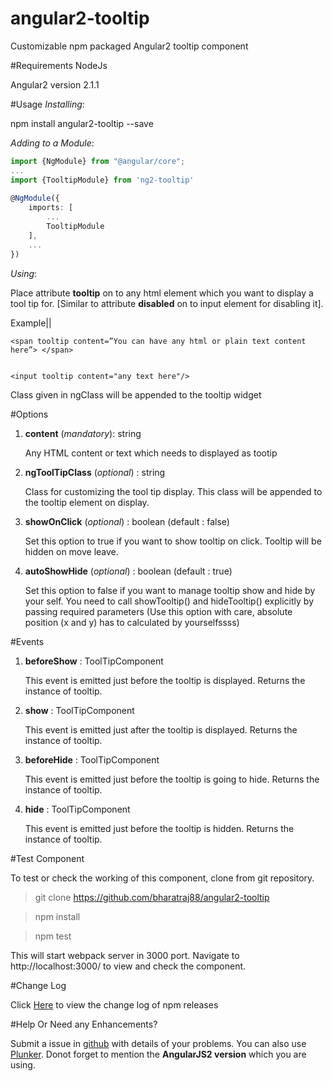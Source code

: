 # angular2-tooltip
Customizable npm packaged Angular2 tooltip component

#Requirements
NodeJs

Angular2 version 2.1.1


#Usage
*Installing*:

npm install angular2-tooltip --save

*Adding to a Module*:
```typescript
import {NgModule} from "@angular/core";
...
import {TooltipModule} from 'ng2-tooltip'
 
@NgModule({
    imports: [
        ...
        TooltipModule
    ],
    ...
})
```

*Using*:

Place attribute **tooltip** on to any html element which you want to display a tool tip for. [Similar to attribute **disabled** on to input element for disabling it].

Example||

    <span tooltip content=”You can have any html or plain text content here”> </span>


    <input tooltip content="any text here"/>

Class given in ngClass will be appended to the tooltip widget


#Options

 1. **content** (*mandatory*): string
 
	 Any HTML content or text which needs to displayed as tootip

 2. **ngToolTipClass** (*optional*) : string
 
	 Class for customizing the tool tip display. This class will be appended to the tooltip element on display.

 3. **showOnClick** (*optional*) : boolean (default : false)
      
      Set this option to true if you want to show tooltip on click. Tooltip will be hidden on move leave.

 4. **autoShowHide** (*optional*) : boolean (default : true) 

      Set this option to false if you want to manage tooltip show and hide by your self. You need to call
      showTooltip() and hideTooltip() explicitly by passing required parameters
      (Use this option with care, absolute position (x and y) has to calculated by yourselfssss)



#Events

  1.  **beforeShow** : ToolTipComponent

       This event is emitted just before the tooltip is displayed. Returns the instance of tooltip.

  2.  **show** : ToolTipComponent

       This event is emitted just after the tooltip is displayed. Returns the instance of tooltip.
    
  3.  **beforeHide** : ToolTipComponent

       This event is emitted just before the tooltip is going to hide. Returns the instance of tooltip.

  4.  **hide** : ToolTipComponent

       This event is emitted just before the tooltip is hidden. Returns the instance of tooltip.

#Test Component

To test or check the working of this component, clone from git repository.

> git clone https://github.com/bharatraj88/angular2-tooltip
 
> npm install

> npm test

This will start webpack server in 3000 port. Navigate to http://localhost:3000/ to view and check the component.

#Change Log

Click [Here](https://github.com/bharatraj88/angular2-tooltip/blob/master/CHANGELOG.md) to view the change log of npm releases


#Help Or Need any Enhancements?

Submit a issue in [github](https://github.com/bharatraj88/angular2-tooltip/issues/new) with details of your problems. You can also use [Plunker](https://plnkr.co/). Donot forget to mention the **AngularJS2 version** which you are using.






 
